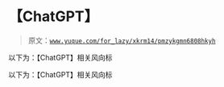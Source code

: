 # 【ChatGPT】

> 原文：[`www.yuque.com/for_lazy/xkrm14/pmzykgmn6808hkyh`](https://www.yuque.com/for_lazy/xkrm14/pmzykgmn6808hkyh)

以下为：【ChatGPT】相关风向标

以下为：【ChatGPT】相关风向标

